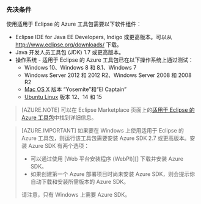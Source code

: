 ### 先决条件 ###

使用适用于 Eclipse 的 Azure 工具包需要以下软件组件：

* Eclipse IDE for Java EE Developers, Indigo 或更高版本。可以从 <http://www.eclipse.org/downloads/> 下载。
* Java 开发人员工具包 (JDK) 1.7 或更高版本。 
* 操作系统 - 适用于 Eclipse 的 Azure 工具包已在以下操作系统上通过测试：
    * Windows 10、Windows 8 和 8.1、Windows 7
    * Windows Server 2012 和 2012 R2、Windows Server 2008 和 2008 R2
    * [Mac OS X](http://www.apple.com/osx) 版本 “Yosemite”和“El Captain”
    * [Ubuntu Linux](http://www.ubuntu.com) 版本 12、14 和 15

>[AZURE.NOTE] 可以在 Eclipse Marketplace 页面上的[适用于 Eclipse 的 Azure 工具包](http://marketplace.eclipse.org/content/azure-toolkit-eclipse)中找到详细信息。

> [AZURE.IMPORTANT] 如果要在 Windows 上使用适用于 Eclipse 的 Azure 工具包，则运行该工具包需要安装 Azure SDK 2.7 或更高版本。安装 Azure SDK 有两个选项：
> 
> * 可以通过使用 [Web 平台安装程序 (WebPI)][] 下载并安装 Azure SDK。
> * 如果创建第一个 Azure 部署项目时尚未安装 Azure SDK，则会提示你自动下载和安装所需版本的 Azure SDK。
> 
> 请注意，只有 Windows 上需要 Azure SDK。

<!---HONumber=Mooncake_0307_2016-->